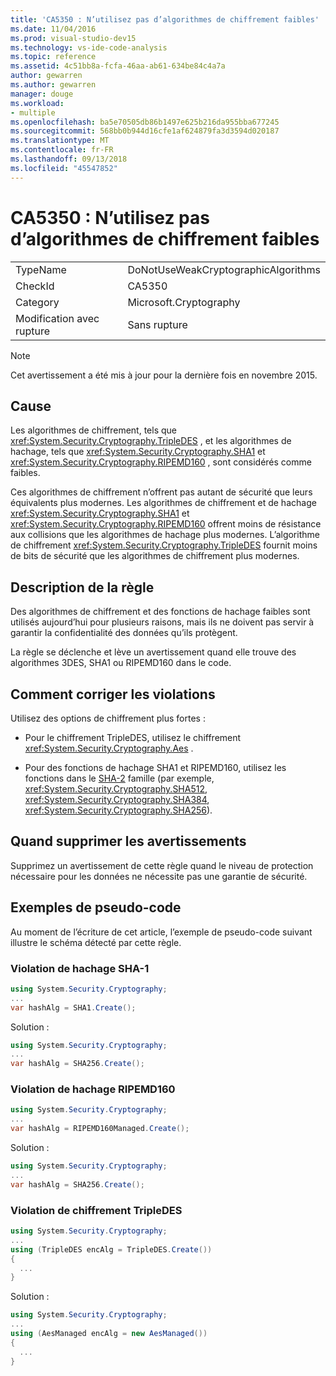 ```yaml
---
title: 'CA5350 : N’utilisez pas d’algorithmes de chiffrement faibles'
ms.date: 11/04/2016
ms.prod: visual-studio-dev15
ms.technology: vs-ide-code-analysis
ms.topic: reference
ms.assetid: 4c51bb8a-fcfa-46aa-ab61-634be84c4a7a
author: gewarren
ms.author: gewarren
manager: douge
ms.workload:
- multiple
ms.openlocfilehash: ba5e70505db86b1497e625b216da955bba677245
ms.sourcegitcommit: 568bb0b944d16cfe1af624879fa3d3594d020187
ms.translationtype: MT
ms.contentlocale: fr-FR
ms.lasthandoff: 09/13/2018
ms.locfileid: "45547852"
---
```

# <a name="ca5350-do-not-use-weak-cryptographic-algorithms"></a>CA5350 : N’utilisez pas d’algorithmes de chiffrement faibles

|||
|-|-|
|TypeName|DoNotUseWeakCryptographicAlgorithms|
|CheckId|CA5350|
|Category|Microsoft.Cryptography|
|Modification avec rupture|Sans rupture|

> [!NOTE]
> Cet avertissement a été mis à jour pour la dernière fois en novembre 2015.

## <a name="cause"></a>Cause

Les algorithmes de chiffrement, tels que <xref:System.Security.Cryptography.TripleDES> , et les algorithmes de hachage, tels que <xref:System.Security.Cryptography.SHA1> et <xref:System.Security.Cryptography.RIPEMD160> , sont considérés comme faibles.

Ces algorithmes de chiffrement n’offrent pas autant de sécurité que leurs équivalents plus modernes. Les algorithmes de chiffrement et de hachage <xref:System.Security.Cryptography.SHA1> et <xref:System.Security.Cryptography.RIPEMD160> offrent moins de résistance aux collisions que les algorithmes de hachage plus modernes. L’algorithme de chiffrement <xref:System.Security.Cryptography.TripleDES> fournit moins de bits de sécurité que les algorithmes de chiffrement plus modernes.

## <a name="rule-description"></a>Description de la règle

Des algorithmes de chiffrement et des fonctions de hachage faibles sont utilisés aujourd’hui pour plusieurs raisons, mais ils ne doivent pas servir à garantir la confidentialité des données qu’ils protègent.

La règle se déclenche et lève un avertissement quand elle trouve des algorithmes 3DES, SHA1 ou RIPEMD160 dans le code.

## <a name="how-to-fix-violations"></a>Comment corriger les violations

Utilisez des options de chiffrement plus fortes :

- Pour le chiffrement TripleDES, utilisez le chiffrement <xref:System.Security.Cryptography.Aes> .

- Pour des fonctions de hachage SHA1 et RIPEMD160, utilisez les fonctions dans le [SHA-2](/windows/desktop/SecCrypto/hash-and-signature-algorithms) famille (par exemple, <xref:System.Security.Cryptography.SHA512>, <xref:System.Security.Cryptography.SHA384>, <xref:System.Security.Cryptography.SHA256>).

## <a name="when-to-suppress-warnings"></a>Quand supprimer les avertissements

Supprimez un avertissement de cette règle quand le niveau de protection nécessaire pour les données ne nécessite pas une garantie de sécurité.

## <a name="pseudo-code-examples"></a>Exemples de pseudo-code

Au moment de l’écriture de cet article, l’exemple de pseudo-code suivant illustre le schéma détecté par cette règle.

### <a name="sha-1-hashing-violation"></a>Violation de hachage SHA-1

```csharp
using System.Security.Cryptography;
...
var hashAlg = SHA1.Create();
```

Solution :

```csharp
using System.Security.Cryptography;
...
var hashAlg = SHA256.Create();
```

### <a name="ripemd160-hashing-violation"></a>Violation de hachage RIPEMD160

```csharp
using System.Security.Cryptography;
...
var hashAlg = RIPEMD160Managed.Create();
```

Solution :

```csharp
using System.Security.Cryptography;
...
var hashAlg = SHA256.Create();
```

### <a name="tripledes-encryption-violation"></a>Violation de chiffrement TripleDES

```csharp
using System.Security.Cryptography;
...
using (TripleDES encAlg = TripleDES.Create())
{
  ...
}
```

Solution :

```csharp
using System.Security.Cryptography;
...
using (AesManaged encAlg = new AesManaged())
{
  ...
}
```